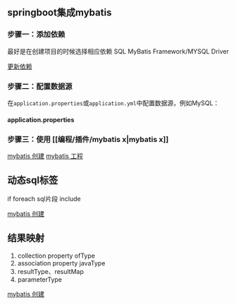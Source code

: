 ## springboot集成mybatis

### 步骤一：添加依赖
最好是在创建项目的时候选择相应依赖 SQL MyBatis Framework/MYSQL Driver

[更新依赖](https://central.sonatype.com/)

### 步骤二：配置数据源

在`application.properties`或`application.yml`中配置数据源，例如MySQL：

#### application.properties

### 步骤三：使用 [[编程/插件/mybatis x|mybatis x]]

[mybatis 创建](编程/代码/片段/框架/mybatis/创建.md)
[mybatis 工程](编程/代码/工程/demo_mybatis/README.md)

## 动态sql标签
if
foreach
sql片段
include

[mybatis 创建](编程/代码/片段/框架/mybatis/动态sql.md)

## 结果映射
1. collection property ofType
2. association property javaType
3. resultType、resultMap
4. parameterType

[mybatis 创建](编程/代码/片段/框架/mybatis/结果映射.md)